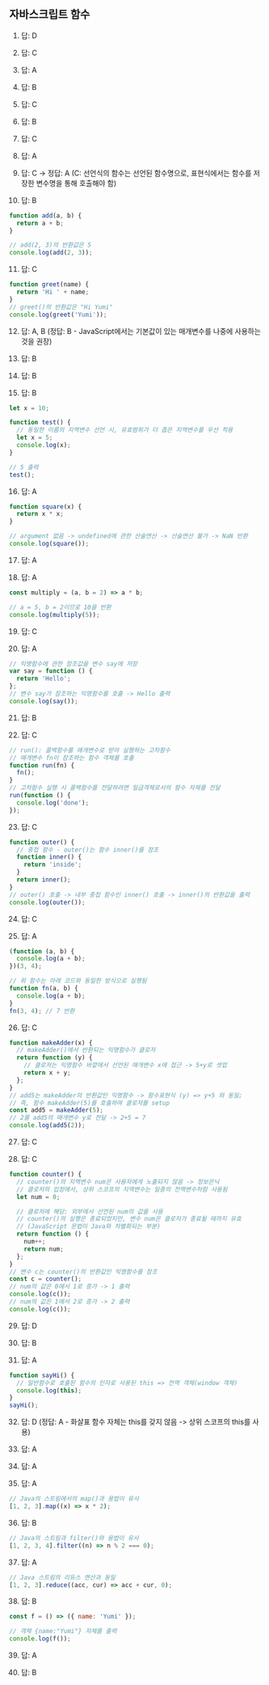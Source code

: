 ## 자바스크립트 함수

1. 답: D

2. 답: C

3. 답: A

4. 답: B

5. 답: C

6. 답: B

7. 답: C

8. 답: A

9. 답: C
   -> 정답: A
   (C: 선언식의 함수는 선언된 함수명으로, 표현식에서는 함수를 저장한 변수명을 통해 호출해야 함)

10. 답: B

```javascript
function add(a, b) {
  return a + b;
}

// add(2, 3)의 반환값은 5
console.log(add(2, 3));
```

11. 답: C

```javascript
function greet(name) {
  return 'Hi ' + name;
}
// greet()의 반환값은 "Hi Yumi"
console.log(greet('Yumi'));
```

12. 답: A, B
    (정답: B - JavaScript에서는 기본값이 있는 매개변수를 나중에 사용하는 것을 권장)

13. 답: B

14. 답: B

15. 답: B

```javascript
let x = 10;

function test() {
  // 동일한 이름의 지역변수 선언 시, 유효범위가 더 좁은 지역변수를 우선 적용
  let x = 5;
  console.log(x);
}

// 5 출력
test();
```

16. 답: A

```javascript
function square(x) {
  return x * x;
}

// argument 없음 -> undefined에 관한 산술연산 -> 산술연산 불가 -> NaN 반환
console.log(square());
```

17. 답: A

18. 답: A

```javascript
const multiply = (a, b = 2) => a * b;

// a = 5, b = 2이므로 10을 반환
console.log(multiply(5));
```

19. 답: C

20. 답: A

```javascript
// 익명함수에 관한 참조값을 변수 say에 저장
var say = function () {
  return 'Hello';
};
// 변수 say가 참조하는 익명함수를 호출 -> Hello 출력
console.log(say());
```

21. 답: B

22. 답: C

```javascript
// run(): 콜백함수를 매개변수로 받아 실행하는 고차함수
// 매개변수 fn이 참조하는 함수 객체를 호출
function run(fn) {
  fn();
}
// 고차함수 실행 시 콜백함수를 전달하려면 일급객체로서의 함수 자체를 전달
run(function () {
  console.log('done');
});
```

23. 답: C

```javascript
function outer() {
  // 중첩 함수 - outer()는 함수 inner()를 참조
  function inner() {
    return 'inside';
  }
  return inner();
}
// outer() 호출 -> 내부 중첩 함수인 inner() 호출 -> inner()의 반환값을 출력
console.log(outer());
```

24. 답: C

25. 답: A

```javascript
(function (a, b) {
  console.log(a + b);
})(3, 4);

// 위 함수는 아래 코드와 동일한 방식으로 실행됨
function fn(a, b) {
  console.log(a + b);
}
fn(3, 4); // 7 반환
```

26. 답: C

```javascript
function makeAdder(x) {
  // makeAdder()에서 반환되는 익명함수가 클로저
  return function (y) {
    // 클로저는 익명함수 바깥에서 선언된 매개변수 x에 접근 -> 5+y로 셋업
    return x + y;
  };
}
// add5는 makeAdder의 반환값인 익명함수 -> 함수표현식 (y) => y+5 와 동일;
// 즉, 함수 makeAdder(5)를 호출하여 클로저를 setup
const add5 = makeAdder(5);
// 2를 add5의 매개변수 y로 전달 -> 2+5 = 7
console.log(add5(2));
```

27. 답: C

28. 답: C

```javascript
function counter() {
  // counter()의 지역변수 num은 사용자에게 노출되지 않음 -> 정보은닉
  // 클로저의 입장에서, 상위 스코프의 지역변수는 일종의 전역변수처럼 사용됨
  let num = 0;

  // 클로저에 해당: 외부에서 선언된 num의 값을 사용
  // counter()의 실행은 종료되었지만, 변수 num은 클로저가 종료될 때까지 유효
  // (JavaScript 문법이 Java와 차별화되는 부분)
  return function () {
    num++;
    return num;
  };
}
// 변수 c는 counter()의 반환값인 익명함수를 참조
const c = counter();
// num의 값은 0에서 1로 증가 -> 1 출력
console.log(c());
// num의 값은 1에서 2로 증가 -> 2 출력
console.log(c());
```

29. 답: D

30. 답: B

31. 답: A

```javascript
function sayHi() {
  // 일반함수로 호출된 함수의 인자로 사용된 this => 전역 객체(window 객체)
  console.log(this);
}
sayHi();
```

32. 답: D
(정답: A - 화살표 함수 자체는 this를 갖지 않음 -> 상위 스코프의 this를 사용)

33. 답: A

34. 답: A

35. 답: A

```javascript
// Java의 스트림에서의 map()과 용법이 유사
[1, 2, 3].map((x) => x * 2);
```

36. 답: B

```javascript
// Java의 스트림과 filter()와 용법이 유사
[1, 2, 3, 4].filter((n) => n % 2 === 0);
```

37. 답: A

```javascript
// Java 스트림의 리듀스 연산과 동일
[1, 2, 3].reduce((acc, cur) => acc + cur, 0);
```

38. 답: B

```javascript
const f = () => ({ name: 'Yumi' });

// 객체 {name:"Yumi"} 자체를 출력
console.log(f());
```

39. 답: A

40. 답: B
